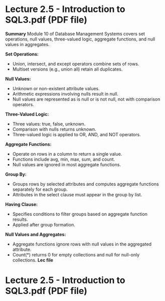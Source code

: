 # Lecture 2.5 - Introduction to SQL3.pdf (PDF file)
**Summary**
Module 10 of Database Management Systems covers set operations, null values, three-valued logic, aggregate functions, and null values in aggregates.

**Set Operations:**
* Union, intersect, and except operators combine sets of rows.
* Multiset versions (e.g., union all) retain all duplicates.

**Null Values:**
* Unknown or non-existent attribute values.
* Arithmetic expressions involving nulls result in null.
* Null values are represented as is null or is not null, not with comparison operators.

**Three-Valued Logic:**
* Three values: true, false, unknown.
* Comparison with nulls returns unknown.
* Three-valued logic is applied to OR, AND, and NOT operators.

**Aggregate Functions:**
* Operate on rows in a column to return a single value.
* Functions include avg, min, max, sum, and count.
* Null values are ignored in most aggregate functions.

**Group By:**
* Groups rows by selected attributes and computes aggregate functions separately for each group.
* Attributes in the select clause must appear in the group by list.

**Having Clause:**
* Specifies conditions to filter groups based on aggregate function results.
* Applied after group formation.

**Null Values and Aggregates:**
* Aggregate functions ignore rows with null values in the aggregated attribute.
* Count(*) returns 0 for empty collections and null for null-only collections.
**Lec file**
# Lecture 2.5 - Introduction to SQL3.pdf (PDF file)
